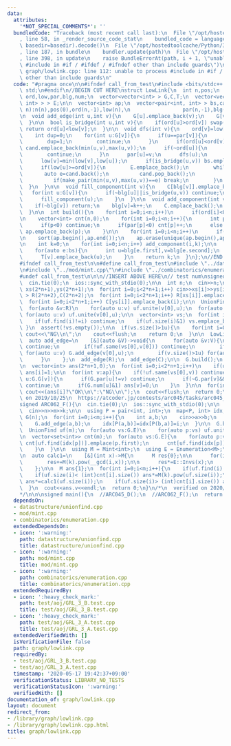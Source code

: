 ```yaml
---
data:
  attributes:
    '*NOT_SPECIAL_COMMENTS*': ''
  bundledCode: "Traceback (most recent call last):\n  File \"/opt/hostedtoolcache/Python/3.8.5/x64/lib/python3.8/site-packages/onlinejudge_verify/documentation/build.py\"\
    , line 58, in _render_source_code_stat\n    bundled_code = language.bundle(stat.path,\
    \ basedir=basedir).decode()\n  File \"/opt/hostedtoolcache/Python/3.8.5/x64/lib/python3.8/site-packages/onlinejudge_verify/languages/cplusplus.py\"\
    , line 187, in bundle\n    bundler.update(path)\n  File \"/opt/hostedtoolcache/Python/3.8.5/x64/lib/python3.8/site-packages/onlinejudge_verify/languages/cplusplus_bundle.py\"\
    , line 398, in update\n    raise BundleErrorAt(path, i + 1, \"unable to process\
    \ #include in #if / #ifdef / #ifndef other than include guards\")\nonlinejudge_verify.languages.cplusplus_bundle.BundleErrorAt:\
    \ graph/lowlink.cpp: line 112: unable to process #include in #if / #ifdef / #ifndef\
    \ other than include guards\n"
  code: "#pragma once\n\n#ifndef call_from_test\n#include <bits/stdc++.h>\nusing namespace\
    \ std;\n#endif\n//BEGIN CUT HERE\nstruct LowLink{\n  int n,pos;\n  vector<int>\
    \ ord,low,par,blg,num;\n  vector<vector<int> > G,C,T;\n  vector<vector<pair<int,\
    \ int> > > E;\n\n  vector<int> ap;\n  vector<pair<int, int> > bs,cand;\n\n  LowLink(int\
    \ n):n(n),pos(0),ord(n,-1),low(n),\n                 par(n,-1),blg(n,-1),num(n,1),G(n){}\n\
    \n  void add_edge(int u,int v){\n    G[u].emplace_back(v);\n    G[v].emplace_back(u);\n\
    \  }\n\n  bool is_bridge(int u,int v){\n    if(ord[u]>ord[v]) swap(u,v);\n   \
    \ return ord[u]<low[v];\n  }\n\n  void dfs(int v){\n    ord[v]=low[v]=pos++;\n\
    \    int dup=0;\n    for(int u:G[v]){\n      if(u==par[v]){\n        if(dup) low[v]=min(low[v],ord[u]);\n\
    \        dup=1;\n        continue;\n      }\n      if(ord[u]<ord[v])\n       \
    \ cand.emplace_back(min(u,v),max(u,v));\n      if(~ord[u]){\n        low[v]=min(low[v],ord[u]);\n\
    \        continue;\n      }\n      par[u]=v;\n      dfs(u);\n      num[v]+=num[u];\n\
    \      low[v]=min(low[v],low[u]);\n      if(is_bridge(u,v)) bs.emplace_back(u,v);\n\
    \      if(low[u]>=ord[v]){\n        E.emplace_back();\n        while(1){\n   \
    \       auto e=cand.back();\n          cand.pop_back();\n          E.back().emplace_back(e);\n\
    \          if(make_pair(min(u,v),max(u,v))==e) break;\n        }\n      }\n  \
    \  }\n  }\n\n  void fill_component(int v){\n    C[blg[v]].emplace_back(v);\n \
    \   for(int u:G[v]){\n      if(~blg[u]||is_bridge(u,v)) continue;\n      blg[u]=blg[v];\n\
    \      fill_component(u);\n    }\n  }\n\n  void add_component(int v,int &k){\n\
    \    if(~blg[v]) return;\n    blg[v]=k++;\n    C.emplace_back();\n    fill_component(v);\n\
    \  }\n\n  int build(){\n    for(int i=0;i<n;i++)\n      if(ord[i]<0) dfs(i);\n\
    \n    vector<int> cnt(n,0);\n    for(int i=0;i<n;i++){\n      int p=par[i];\n\
    \      if(p<0) continue;\n      if(par[p]<0) cnt[p]++;\n      else if(ord[p]<=low[i])\
    \ ap.emplace_back(p);\n    }\n\n    for(int i=0;i<n;i++)\n      if(cnt[i]>1) ap.emplace_back(i);\n\
    \n    sort(ap.begin(),ap.end());\n    ap.erase(unique(ap.begin(),ap.end()),ap.end());\n\
    \n    int k=0;\n    for(int i=0;i<n;i++) add_component(i,k);\n\n    T.assign(k,vector<int>());\n\
    \    for(auto e:bs){\n      int u=blg[e.first],v=blg[e.second];\n      T[u].emplace_back(v);\n\
    \      T[v].emplace_back(u);\n    }\n    return k;\n  }\n};\n//END CUT HERE\n\
    #ifndef call_from_test\n\n#define call_from_test\n#include \"../datastructure/unionfind.cpp\"\
    \n#include \"../mod/mint.cpp\"\n#include \"../combinatorics/enumeration.cpp\"\n\
    #undef call_from_test\n\n\n//INSERT ABOVE HERE\n// test num\nsigned ARC045_D(){\n\
    \  cin.tie(0);\n  ios::sync_with_stdio(0);\n\n  int n;\n  cin>>n;\n  vector<int>\
    \ xs(2*n+1),ys(2*n+1);\n  for(int i=0;i<2*n+1;i++) cin>>xs[i]>>ys[i];\n\n  vector<vector<int>\
    \ > R(2*n+2),C(2*n+2);\n  for(int i=0;i<2*n+1;i++) R[xs[i]].emplace_back(i);\n\
    \  for(int i=0;i<2*n+1;i++) C[ys[i]].emplace_back(i);\n\n  UnionFind uf(2*n+1);\n\
    \  for(auto &v:R)\n    for(auto u:v) uf.unite(v[0],u);\n  for(auto &v:C)\n   \
    \ for(auto u:v) uf.unite(v[0],u);\n\n  vector<int> vs;\n  for(int i=0;i<2*n+1;i++){\n\
    \    if(uf.find(i)!=i) continue;\n    if(uf.size(i)&1) vs.emplace_back(i);\n \
    \ }\n  assert(!vs.empty());\n\n  if(vs.size()>1u){\n    for(int i=0;i<2*n+1;i++)\
    \ cout<<\"NG\\n\";\n    cout<<flush;\n    return 0;\n  }\n\n  LowLink G(2*n+1);\n\
    \  auto add_edge=\n    [&](auto &V)->void{\n      for(auto &v:V){\n        if(v.empty())\
    \ continue;\n        if(!uf.same(vs[0],v[0])) continue;\n        if(v.size()>0u)\
    \ for(auto u:v) G.add_edge(v[0],u);\n        if(v.size()>1u) for(auto u:v) G.add_edge(v[1],u);\n\
    \      }\n    };\n  add_edge(R);\n  add_edge(C);\n\n  G.build();\n  auto ap=G.ap;\n\
    \n  vector<int> ans(2*n+1,0);\n  for(int i=0;i<2*n+1;i++)\n    if(uf.same(vs[0],i))\
    \ ans[i]=1;\n\n  for(int v:ap){\n    if(!uf.same(vs[0],v)) continue;\n    for(int\
    \ u:G.G[v]){\n      if(G.par[u]!=v) continue;\n      if(~G.par[v]&&G.ord[v]>G.low[u])\
    \ continue;\n      if(G.num[u]&1) ans[v]=0;\n    }\n  }\n\n  for(int i=0;i<2*n+1;i++)\
    \ cout<<(ans[i]?\"OK\\n\":\"NG\\n\");\n  cout<<flush;\n  return 0;\n}\n/*\n  verified\
    \ on 2019/10/25\n  https://atcoder.jp/contests/arc045/tasks/arc045_d\n*/\n\n\n\
    signed ARC062_F(){\n  cin.tie(0);\n  ios::sync_with_stdio(0);\n\n  int n,m,k;\n\
    \  cin>>n>>m>>k;\n\n  using P = pair<int, int>;\n  map<P, int> idx;\n\n  LowLink\
    \ G(n);\n  for(int i=0;i<m;i++){\n    int a,b;\n    cin>>a>>b;\n    a--;b--;\n\
    \    G.add_edge(a,b);\n    idx[P(a,b)]=idx[P(b,a)]=i;\n  }\n\n  G.build();\n\n\
    \  UnionFind uf(m);\n  for(auto vs:G.E)\n    for(auto p:vs) uf.unite(idx[p],idx[vs[0]]);\n\
    \n  vector<set<int>> cnt(m);\n  for(auto vs:G.E){\n    for(auto p:vs){\n     \
    \ cnt[uf.find(idx[p])].emplace(p.first);\n      cnt[uf.find(idx[p])].emplace(p.second);\n\
    \    }\n  }\n\n  using M = Mint<int>;\n  using E = Enumeration<M>;\n  E::init(1000);\n\
    \n  auto calc1=\n    [&](int x)->M{\n      M res{0};\n\n      for(int i=0;i<x;i++)\n\
    \        res+=M(k).pow(__gcd(i,x));\n\n      res*=E::Invs(x);\n      return res;\n\
    \    };\n\n  M ans{1};\n  for(int i=0;i<m;i++){\n    if(uf.find(i)!=i) continue;\n\
    \    if(uf.size(i)< (int)cnt[i].size()) ans*=M(k).pow(uf.size(i));\n    if(uf.size(i)==(int)cnt[i].size())\
    \ ans*=calc1(uf.size(i));\n    if(uf.size(i)> (int)cnt[i].size()) ans*=E::H(uf.size(i),k);\n\
    \  }\n  cout<<ans.v<<endl;\n  return 0;\n}\n/*\n  verified on 2020/02/19\n  https://atcoder.jp/contests/arc062/tasks/arc062_d\n\
    */\n\n\nsigned main(){\n  //ARC045_D();\n  //ARC062_F();\n  return 0;\n}\n#endif\n"
  dependsOn:
  - datastructure/unionfind.cpp
  - mod/mint.cpp
  - combinatorics/enumeration.cpp
  extendedDependsOn:
  - icon: ':warning:'
    path: datastructure/unionfind.cpp
    title: datastructure/unionfind.cpp
  - icon: ':warning:'
    path: mod/mint.cpp
    title: mod/mint.cpp
  - icon: ':warning:'
    path: combinatorics/enumeration.cpp
    title: combinatorics/enumeration.cpp
  extendedRequiredBy:
  - icon: ':heavy_check_mark:'
    path: test/aoj/GRL_3_B.test.cpp
    title: test/aoj/GRL_3_B.test.cpp
  - icon: ':heavy_check_mark:'
    path: test/aoj/GRL_3_A.test.cpp
    title: test/aoj/GRL_3_A.test.cpp
  extendedVerifiedWith: []
  isVerificationFile: false
  path: graph/lowlink.cpp
  requiredBy:
  - test/aoj/GRL_3_B.test.cpp
  - test/aoj/GRL_3_A.test.cpp
  timestamp: '2020-05-17 19:42:37+09:00'
  verificationStatus: LIBRARY_NO_TESTS
  verificationStatusIcon: ':warning:'
  verifiedWith: []
documentation_of: graph/lowlink.cpp
layout: document
redirect_from:
- /library/graph/lowlink.cpp
- /library/graph/lowlink.cpp.html
title: graph/lowlink.cpp
---
```

